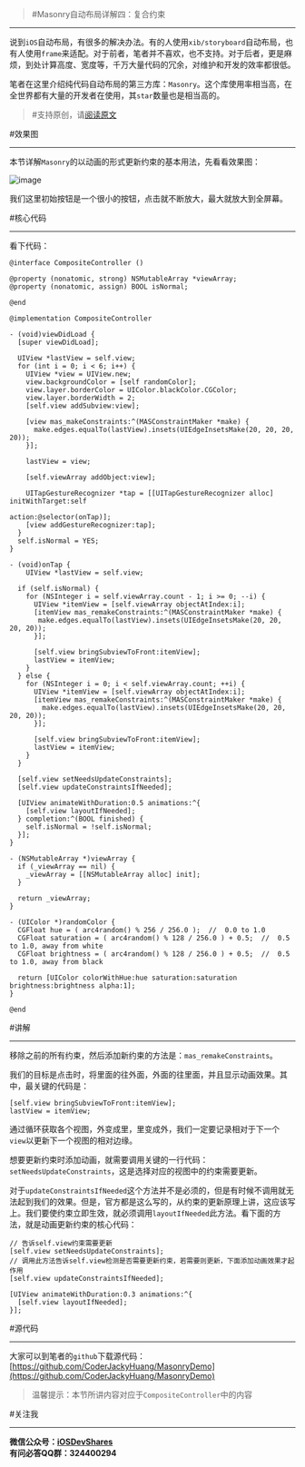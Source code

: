 >#Masonry自动布局详解四：复合约束

---
说到`iOS`自动布局，有很多的解决办法。有的人使用`xib/storyboard`自动布局，也有人使用`frame`来适配。对于前者，笔者并不喜欢，也不支持。对于后者，更是麻烦，到处计算高度、宽度等，千万大量代码的冗余，对维护和开发的效率都很低。

笔者在这里介绍纯代码自动布局的第三方库：`Masonry`。这个库使用率相当高，在全世界都有大量的开发者在使用，其`star`数量也是相当高的。

>#支持原创，请[阅读原文](http://www.henishuo.com/masonry-total-constraints-update/)

#效果图

---
本节详解`Masonry`的以动画的形式更新约束的基本用法，先看看效果图：

![image](http://www.henishuo.com/wp-content/uploads/2015/11/AB54C6FE-4C8B-49AF-B42F-1D6D26B1E34A.jpg)

我们这里初始按钮是一个很小的按钮，点击就不断放大，最大就放大到全屏幕。

#核心代码

---

看下代码：

```
@interface CompositeController ()

@property (nonatomic, strong) NSMutableArray *viewArray;
@property (nonatomic, assign) BOOL isNormal;

@end

@implementation CompositeController

- (void)viewDidLoad {
  [super viewDidLoad];
  
  UIView *lastView = self.view;
  for (int i = 0; i < 6; i++) {
    UIView *view = UIView.new;
    view.backgroundColor = [self randomColor];
    view.layer.borderColor = UIColor.blackColor.CGColor;
    view.layer.borderWidth = 2;
    [self.view addSubview:view];
    
    [view mas_makeConstraints:^(MASConstraintMaker *make) {
      make.edges.equalTo(lastView).insets(UIEdgeInsetsMake(20, 20, 20, 20));
    }];
    
    lastView = view;
    
    [self.viewArray addObject:view];
    
    UITapGestureRecognizer *tap = [[UITapGestureRecognizer alloc] initWithTarget:self
                                                                          action:@selector(onTap)];
    [view addGestureRecognizer:tap];
  }
  self.isNormal = YES;
}

- (void)onTap {
    UIView *lastView = self.view;
  
  if (self.isNormal) {
    for (NSInteger i = self.viewArray.count - 1; i >= 0; --i) {
      UIView *itemView = [self.viewArray objectAtIndex:i];
      [itemView mas_remakeConstraints:^(MASConstraintMaker *make) {
       make.edges.equalTo(lastView).insets(UIEdgeInsetsMake(20, 20, 20, 20));
      }];
      
      [self.view bringSubviewToFront:itemView];
      lastView = itemView;
    }
  } else {
    for (NSInteger i = 0; i < self.viewArray.count; ++i) {
      UIView *itemView = [self.viewArray objectAtIndex:i];
      [itemView mas_remakeConstraints:^(MASConstraintMaker *make) {
        make.edges.equalTo(lastView).insets(UIEdgeInsetsMake(20, 20, 20, 20));
      }];
      
      [self.view bringSubviewToFront:itemView];
      lastView = itemView;
    }
  }
  
  [self.view setNeedsUpdateConstraints];
  [self.view updateConstraintsIfNeeded];
  
  [UIView animateWithDuration:0.5 animations:^{
    [self.view layoutIfNeeded];
  } completion:^(BOOL finished) {
    self.isNormal = !self.isNormal;
  }];
}

- (NSMutableArray *)viewArray {
  if (_viewArray == nil) {
    _viewArray = [[NSMutableArray alloc] init];
  }
  
  return _viewArray;
}

- (UIColor *)randomColor {
  CGFloat hue = ( arc4random() % 256 / 256.0 );  //  0.0 to 1.0
  CGFloat saturation = ( arc4random() % 128 / 256.0 ) + 0.5;  //  0.5 to 1.0, away from white
  CGFloat brightness = ( arc4random() % 128 / 256.0 ) + 0.5;  //  0.5 to 1.0, away from black
  
  return [UIColor colorWithHue:hue saturation:saturation brightness:brightness alpha:1];
}

@end
```

#讲解

---
移除之前的所有约束，然后添加新约束的方法是：`mas_remakeConstraints`。

我们的目标是点击时，将里面的往外面，外面的往里面，并且显示动画效果。其中，最关键的代码是：

```
[self.view bringSubviewToFront:itemView];
lastView = itemView;
```

通过循环获取各个视图，外变成里，里变成外，我们一定要记录相对于下一个`view`以更新下一个视图的相对边缘。


想要更新约束时添加动画，就需要调用关键的一行代码：`setNeedsUpdateConstraints`，这是选择对应的视图中的约束需要更新。

对于`updateConstraintsIfNeeded`这个方法并不是必须的，但是有时候不调用就无法起到我们的效果。但是，官方都是这么写的，从约束的更新原理上讲，这应该写上。我们要使约束立即生效，就必须调用`layoutIfNeeded`此方法。看下面的方法，就是动画更新约束的核心代码：

```
// 告诉self.view约束需要更新
[self.view setNeedsUpdateConstraints];
// 调用此方法告诉self.view检测是否需要更新约束，若需要则更新，下面添加动画效果才起作用
[self.view updateConstraintsIfNeeded];

[UIView animateWithDuration:0.3 animations:^{
  [self.view layoutIfNeeded];
}];
```

#源代码

---
大家可以到笔者的`github`下载源代码：[https://github.com/CoderJackyHuang/MasonryDemo](https://github.com/CoderJackyHuang/MasonryDemo)

> 温馨提示：本节所讲内容对应于`CompositeController`中的内容

#关注我

---
**微信公众号：[iOSDevShares]()**<br>
**有问必答QQ群：324400294**
